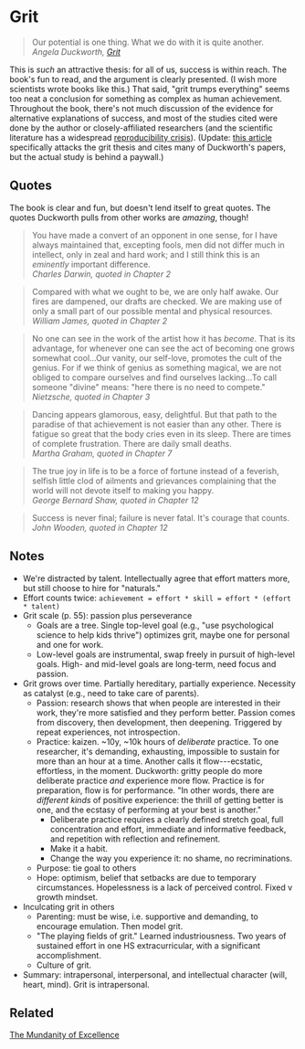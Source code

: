 # Grit

> Our potential is one thing. What we do with it is quite another.\
> <cite>Angela Duckworth, [Grit](https://www.amazon.com/Grit-Passion-Perseverance-Angela-Duckworth/dp/1501111108)</cite> 

This is *such* an attractive thesis: for all of us, success is within reach.
The book's fun to read, and the argument is clearly presented. (I wish more
scientists wrote books like this.) That said, "grit trumps everything" seems
too neat a conclusion for something as complex as human achievement. Throughout
the book, there's not much discussion of the evidence for alternative
explanations of success, and most of the studies cited were done by the author
or closely-affiliated researchers (and the scientific literature has a
widespread [reproducibility
crisis](https://www.theatlantic.com/science/archive/2018/11/psychologys-replication-crisis-real/576223/)).
(Update: [this
article](https://journals.sagepub.com/doi/abs/10.1177/1948550620920531)
specifically attacks the grit thesis and cites many of Duckworth's papers, but
the actual study is behind a paywall.)

## Quotes

The book is clear and fun, but doesn't lend itself to great quotes. The quotes
Duckworth pulls from other works are *amazing*, though!

> You have made a convert of an opponent in one sense, for I have always
> maintained that, excepting fools, men did not differ much in intellect, only
> in zeal and hard work; and I still think this is an *eminently* important
> difference.\
> <cite>Charles Darwin, quoted in Chapter 2</cite>

> Compared with what we ought to be, we are only half awake. Our fires are
> dampened, our drafts are checked. We are making use of only a small part of
> our possible mental and physical resources.\
> <cite>William James, quoted in Chapter 2</cite>

> No one can see in the work of the artist how it has *become*. That is its
> advantage, for whenever one can see the act of becoming one grows somewhat
> cool...Our vanity, our self-love, promotes the cult of the genius. For if we
> think of genius as something magical, we are not obliged to compare ourselves
> and find ourselves lacking...To call someone "divine" means: "here there is
> no need to compete."\
> <cite>Nietzsche, quoted in Chapter 3</cite>

> Dancing appears glamorous, easy, delightful. But that path to the paradise of
> that achievement is not easier than any other. There is fatigue so great that
> the body cries even in its sleep. There are times of complete frustration.
> There are daily small deaths.\
> <cite>Martha Graham, quoted in Chapter 7</cite>

> The true joy in life is to be a force of fortune instead of a feverish,
> selfish little clod of ailments and grievances complaining that the world
> will not devote itself to making you happy.\
> <cite>George Bernard Shaw, quoted in Chapter 12</cite>

> Success is never final; failure is never fatal. It's courage that counts.\
> <cite>John Wooden, quoted in Chapter 12</cite>

## Notes

- We're distracted by talent. Intellectually agree that effort matters more,
  but still choose to hire for "naturals."
- Effort counts twice: `achievement = effort * skill = effort * (effort * talent)`
- Grit scale (p. 55): passion plus perseverance
    - Goals are a tree. Single top-level goal (e.g., "use psychological science
      to help kids thrive") optimizes grit, maybe one for personal and one for
      work.
    - Low-level goals are instrumental, swap freely in pursuit of high-level
      goals. High- and mid-level goals are long-term, need focus and passion.
- Grit grows over time. Partially hereditary, partially experience. Necessity
  as catalyst (e.g., need to take care of parents).
    - Passion: research shows that when people are interested in their work,
      they're more satisfied and they perform better. Passion comes from
      discovery, then development, then deepening. Triggered by repeat
      experiences, not introspection.
    - Practice: kaizen. ~10y, ~10k hours of *deliberate* practice. To one
      researcher, it's demanding, exhausting, impossible to sustain for more
      than an hour at a time. Another calls it flow---ecstatic, effortless, in
      the moment. Duckworth: gritty people do more deliberate practice *and*
      experience more flow. Practice is for preparation, flow is for
      performance. "In other words, there are *different kinds* of positive
      experience: the thrill of getting better is one, and the ecstasy of
      performing at your best is another."
        - Deliberate practice requires a clearly defined stretch goal, full
          concentration and effort, immediate and informative feedback, and
          repetition with reflection and refinement.
        - Make it a habit.
        - Change the way you experience it: no shame, no recriminations.
    - Purpose: tie goal to others
    - Hope: optimism, belief that setbacks are due to temporary circumstances.
      Hopelessness is a lack of perceived control. Fixed v growth mindset.
- Inculcating grit in others
    - Parenting: must be wise, i.e. supportive and demanding, to encourage
      emulation. Then model grit.
    - "The playing fields of grit." Learned industriousness. Two years of
      sustained effort in one HS extracurricular, with a significant
      accomplishment.
    - Culture of grit.
- Summary: intrapersonal, interpersonal, and intellectual character (will,
  heart, mind). Grit is intrapersonal.

## Related

[The Mundanity of Excellence](/static/grit/mundanity-of-excellence.pdf)
